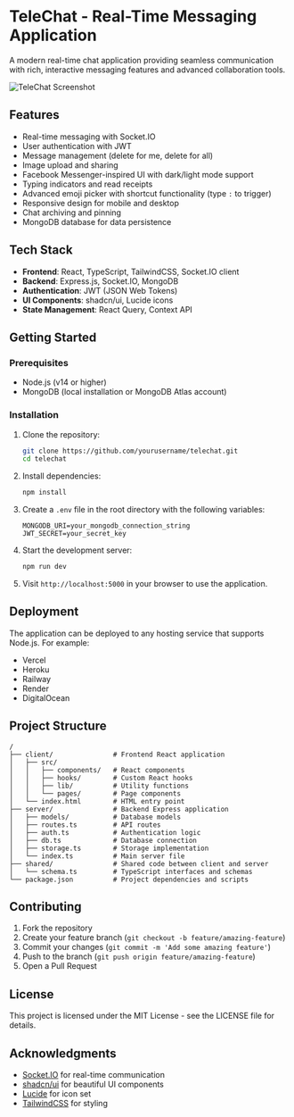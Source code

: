 # TeleChat - Real-Time Messaging Application

A modern real-time chat application providing seamless communication with rich, interactive messaging features and advanced collaboration tools.

![TeleChat Screenshot](screenshot.png)

## Features

- Real-time messaging with Socket.IO
- User authentication with JWT
- Message management (delete for me, delete for all)
- Image upload and sharing
- Facebook Messenger-inspired UI with dark/light mode support
- Typing indicators and read receipts
- Advanced emoji picker with shortcut functionality (type `:` to trigger)
- Responsive design for mobile and desktop
- Chat archiving and pinning
- MongoDB database for data persistence

## Tech Stack

- **Frontend**: React, TypeScript, TailwindCSS, Socket.IO client
- **Backend**: Express.js, Socket.IO, MongoDB
- **Authentication**: JWT (JSON Web Tokens)
- **UI Components**: shadcn/ui, Lucide icons
- **State Management**: React Query, Context API

## Getting Started

### Prerequisites

- Node.js (v14 or higher)
- MongoDB (local installation or MongoDB Atlas account)

### Installation

1. Clone the repository:
   ```bash
   git clone https://github.com/yourusername/telechat.git
   cd telechat
   ```

2. Install dependencies:
   ```bash
   npm install
   ```

3. Create a `.env` file in the root directory with the following variables:
   ```
   MONGODB_URI=your_mongodb_connection_string
   JWT_SECRET=your_secret_key
   ```

4. Start the development server:
   ```bash
   npm run dev
   ```

5. Visit `http://localhost:5000` in your browser to use the application.

## Deployment

The application can be deployed to any hosting service that supports Node.js. For example:

- Vercel
- Heroku
- Railway
- Render
- DigitalOcean

## Project Structure

```
/
├── client/               # Frontend React application
│   ├── src/
│   │   ├── components/   # React components
│   │   ├── hooks/        # Custom React hooks
│   │   ├── lib/          # Utility functions
│   │   └── pages/        # Page components
│   └── index.html        # HTML entry point
├── server/               # Backend Express application
│   ├── models/           # Database models
│   ├── routes.ts         # API routes
│   ├── auth.ts           # Authentication logic
│   ├── db.ts             # Database connection
│   ├── storage.ts        # Storage implementation
│   └── index.ts          # Main server file
├── shared/               # Shared code between client and server
│   └── schema.ts         # TypeScript interfaces and schemas
└── package.json          # Project dependencies and scripts
```

## Contributing

1. Fork the repository
2. Create your feature branch (`git checkout -b feature/amazing-feature`)
3. Commit your changes (`git commit -m 'Add some amazing feature'`)
4. Push to the branch (`git push origin feature/amazing-feature`)
5. Open a Pull Request

## License

This project is licensed under the MIT License - see the LICENSE file for details.

## Acknowledgments

- [Socket.IO](https://socket.io/) for real-time communication
- [shadcn/ui](https://ui.shadcn.com/) for beautiful UI components
- [Lucide](https://lucide.dev/) for icon set
- [TailwindCSS](https://tailwindcss.com/) for styling